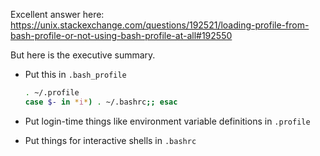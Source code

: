 Excellent answer here: https://unix.stackexchange.com/questions/192521/loading-profile-from-bash-profile-or-not-using-bash-profile-at-all#192550

But here is the executive summary.

- Put this in `.bash_profile`

    ```sh
    . ~/.profile
    case $- in *i*) . ~/.bashrc;; esac
    ```

- Put login-time things like environment variable definitions in `.profile`

- Put things for interactive shells in `.bashrc`
